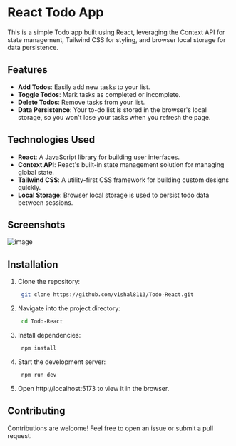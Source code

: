 # React Todo App

This is a simple Todo app built using React, leveraging the Context API for state management, Tailwind CSS for styling, and browser local storage for data persistence.

## Features

- **Add Todos**: Easily add new tasks to your list.
- **Toggle Todos**: Mark tasks as completed or incomplete.
- **Delete Todos**: Remove tasks from your list.
- **Data Persistence**: Your to-do list is stored in the browser's local storage, so you won't lose your tasks when you refresh the page.

## Technologies Used

- **React**: A JavaScript library for building user interfaces.
- **Context API**: React's built-in state management solution for managing global state.
- **Tailwind CSS**: A utility-first CSS framework for building custom designs quickly.
- **Local Storage**: Browser local storage is used to persist todo data between sessions.

## Screenshots
![image](https://github.com/vishal8113/Todo-React/assets/92880117/385102ce-d0cc-4269-846b-15bd3c63551a)

## Installation

1. Clone the repository:

   ```bash
    git clone https://github.com/vishal8113/Todo-React.git
2. Navigate into the project directory:
   ```bash
    cd Todo-React
3. Install dependencies:
   ```bash
    npm install
4. Start the development server:
   ```bash
    npm run dev
5. Open http://localhost:5173 to view it in the browser.

## Contributing
Contributions are welcome! Feel free to open an issue or submit a pull request.
